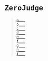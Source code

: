 # `ZeroJudge`
> [`a___`](./a)  
> [`b___`](./b)  
> [`c___`](./c)  
> [`d___`](./d)  
> [`e___`](./e)  
> [`f___`](./f)  
> [`g___`](./g)  
> [`h___`](./h)  
> [`i___`](./i)  